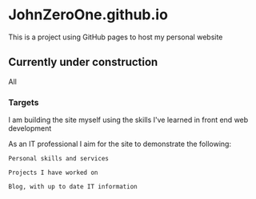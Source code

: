 # JohnZeroOne.github.io

This is a project using GitHub pages to host my personal website

## Currently under construction

All

### Targets

I am building the site myself using the skills I've learned in front end web development

As an IT professional I aim for the site to demonstrate the following:

```
Personal skills and services
```
```
Projects I have worked on
```
```
Blog, with up to date IT information
```